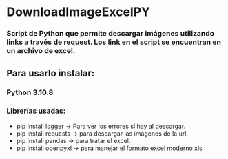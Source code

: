 # DownloadImageExcelPY
### Script de Python que permite descargar imágenes utilizando links a través de request. Los link en el script se encuentran en un archivo de excel.

## Para usarlo instalar:

### Python 3.10.8
### Librerías usadas: 
* pip install logger -> Para ver los errores sí hay al descargar. 
* pip install requests -> para descargar las imágenes de la url.
* pip install pandas -> para tratar el excel.
* pip install openpyxl -> para manejar el formato excel moderno xls

